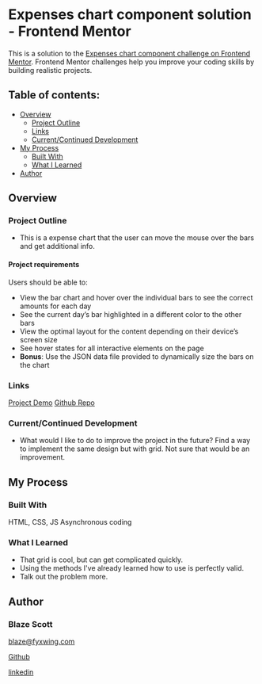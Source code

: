 # Expenses chart component solution - Frontend Mentor

This is a solution to the [Expenses chart component challenge on Frontend Mentor](https://www.frontendmentor.io/challenges/expenses-chart-component-e7yJBUdjwt). Frontend Mentor challenges help you improve your coding skills by building realistic projects.

## Table of contents:

- [Overview](#overview)
  - [Project Outline](#project-outline)
  - [Links](#links)
  - [Current/Continued Development](#current/continued-development)
- [My Process](#my-process)
  - [Built With](#built-with)
  - [What I Learned](#what-i-learned)
- [Author](#author)

## Overview

### Project Outline

- This is a expense chart that the user can move the mouse over the bars and get additional info.

#### Project requirements

Users should be able to:

- View the bar chart and hover over the individual bars to see the correct amounts for each day
- See the current day’s bar highlighted in a different color to the other bars
- View the optimal layout for the content depending on their device’s screen size
- See hover states for all interactive elements on the page
- **Bonus**: Use the JSON data file provided to dynamically size the bars on the chart

### Links

[Project Demo](https://ablueblaze.github.io/FM-005-expenses-chart-component/)
[Github Repo](https://github.com/ablueblaze/FM-005-expenses-chart-component)

### Current/Continued Development

- What would I like to do to improve the project in the future?
  Find a way to implement the same design but with grid.
  Not sure that would be an improvement.

## My Process

### Built With

HTML, CSS, JS
Asynchronous coding

### What I Learned

- That grid is cool, but can get complicated quickly.
- Using the methods I've already learned how to use is perfectly valid.
- Talk out the problem more.

## Author

### Blaze Scott

<blaze@fyxwing.com>

[Github](https://github.com/ablueblaze)

[linkedin](https://www.linkedin.com/in/blaze-scott-3672b891/)

